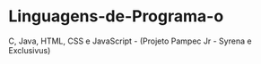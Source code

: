 # Linguagens-de-Programa-o
C, Java, HTML, CSS e JavaScript - (Projeto Pampec Jr - Syrena e Exclusivus)

